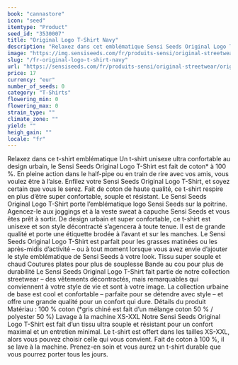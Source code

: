 ```yaml
---
book: "cannastore"
icon: "seed"
itemtype: "Product"
seed_id: "3530007"
title: "Original Logo T-Shirt Navy"
description: "Relaxez dans cet emblématique Sensi Seeds Original Logo T-Shirt : t-shirt unisexe super confortable au design urbain. Achetez-le en ligne !"
image: "https://img.sensiseeds.com/fr/produits-sensi/original-streetwear/original-logo-t-shirt-navy-image.png"
slug: "/fr-original-logo-t-shirt-navy"
url: "https://sensiseeds.com/fr/produits-sensi/original-streetwear/original-logo-t-shirt-navy?a_aid=cannastore"
price: 17
currency: "eur"
number_of_seeds: 0
category: "T-Shirts"
flowering_min: 0
flowering_max: 0
strain_type: ""
climate_zone: ""
yield: ""
heigh_gain: ""
locale: "fr"
---
```

Relaxez dans ce t-shirt emblématique Un t-shirt unisexe ultra confortable au design urbain, le Sensi Seeds Original Logo T-Shirt est fait de coton* à 100 %. En pleine action dans le half-pipe ou en train de rire avec vos amis, vous voulez être à l’aise. Enfilez votre Sensi Seeds Original Logo T-Shirt, et soyez certain que vous le serez. Fait de coton de haute qualité, ce t-shirt respire en plus d’être super confortable, souple et résistant. Le Sensi Seeds Original Logo T-Shirt porte l’emblématique logo Sensi Seeds sur la poitrine. Agencez-le aux joggings et à la veste sweat à capuche Sensi Seeds et vous êtes prêt à sortir. De design urbain et super confortable, ce t-shirt est unisexe et son style décontracté s’agencera à toute tenue. Il est de grande qualité et porte une étiquette brodée à l’avant et sur les manches. Le Sensi Seeds Original Logo T-Shirt est parfait pour les grasses matinées ou les après-midis d’activité – ou à tout moment lorsque vous avez envie d’ajouter le style emblématique de Sensi Seeds à votre look. Tissu super souple et chaud Coutures plates pour plus de souplesse Bande au cou pour plus de durabilité Le Sensi Seeds Original Logo T-Shirt fait partie de notre collection streetwear – des vêtements décontractés, mais remarquables qui conviennent à votre style de vie et sont à votre image. La collection urbaine de base est cool et confortable – parfaite pour se détendre avec style – et offre une grande qualité pour un confort qui dure. Détails du produit Matériau : 100 % coton (*gris chiné est fait d’un mélange coton 50 % / polyester 50 %) Lavage à la machine XS-XXL Notre Sensi Seeds Original Logo T-Shirt est fait d’un tissu ultra souple et résistant pour un confort maximal et un entretien minimal. Le t-shirt est offert dans les tailles XS-XXL, alors vous pouvez choisir celle qui vous convient. Fait de coton à 100 %, il se lave à la machine. Prenez-en soin et vous aurez un t-shirt durable que vous pourrez porter tous les jours.
